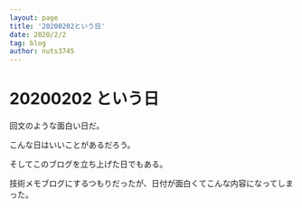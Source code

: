 ```yaml
---
layout: page
title: '20200202という日'
date: 2020/2/2
tag: blog
author: nuts3745
---
```


# 20200202 という日

回文のような面白い日だ。

こんな日はいいことがあるだろう。

そしてこのブログを立ち上げた日でもある。

技術メモブログにするつもりだったが、日付が面白くてこんな内容になってしまった。
